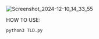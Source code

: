 ![Screenshot_2024-12-10_14_33_55](https://github.com/user-attachments/assets/458b4b95-cf1e-4e70-b982-58e6eb5bec36)


HOW TO USE:

```
python3 TLD.py
```


